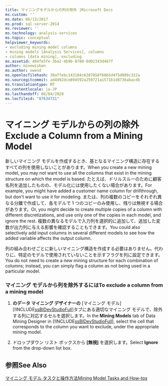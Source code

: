 ```yaml
---
title: マイニングモデルからの列の除外 |Microsoft Docs
ms.custom: ''
ms.date: 06/13/2017
ms.prod: sql-server-2014
ms.reviewer: ''
ms.technology: analysis-services
ms.topic: conceptual
helpviewer_keywords:
- excluding mining model columns
- mining models [Analysis Services], columns
- columns [data mining], excluding
ms.assetid: 404fe5fe-3ba2-4b9b-8780-0d02343d467f
author: minewiskan
ms.author: owend
ms.openlocfilehash: 30affebc143184c6287858f60b5d4f5d089c322a
ms.sourcegitcommit: ad4d92dce894592a259721a1571b1d8736abacdb
ms.translationtype: MT
ms.contentlocale: ja-JP
ms.lasthandoff: 08/04/2020
ms.locfileid: "87634731"
---
```

# <a name="exclude-a-column-from-a-mining-model"></a><span data-ttu-id="1af28-102">マイニング モデルからの列の除外</span><span class="sxs-lookup"><span data-stu-id="1af28-102">Exclude a Column from a Mining Model</span></span>
  <span data-ttu-id="1af28-103">新しいマイニング モデルを作成するとき、基となるマイニング構造に存在するすべての列を使用しないことがあります。</span><span class="sxs-lookup"><span data-stu-id="1af28-103">When you create a new mining model, you may not want to use all the columns that exist in the mining structure on which the model is based.</span></span> <span data-ttu-id="1af28-104">たとえば、ドリルスルーのために顧客名列を追加したものの、モデル化には使用したくない場合があります。</span><span class="sxs-lookup"><span data-stu-id="1af28-104">For example, you might have added a customer name column for drillthrough, but don't want to use it for modeling.</span></span> <span data-ttu-id="1af28-105">または、列の複数のコピーをそれぞれ異なる分離で作成して、各モデルで 1 つのコピーのみ使用し、残りは無視する場合があります。</span><span class="sxs-lookup"><span data-stu-id="1af28-105">Or, you might decide to create multiple copies of a column with different discretizations, and use only one of the copies in each model, and ignore the rest.</span></span> <span data-ttu-id="1af28-106">複数の異なるモデルで入力列を選択的に追加して、追加した変数が出力列に与える影響を確認することもできます。</span><span class="sxs-lookup"><span data-stu-id="1af28-106">You could also selectively add input columns in several different models to see how the added variable affects the output column.</span></span>  
  
 <span data-ttu-id="1af28-107">列の組み合わせごとに新しいマイニング構造を作成する必要はありません。代わりに、特定のモデルで使用されていないことを示すフラグを列に設定できます。</span><span class="sxs-lookup"><span data-stu-id="1af28-107">You do not need to create a new mining structure for each combination of columns; instead, you can simply flag a column as not being used in a particular model.</span></span>  
  
### <a name="to-exclude-a-column-from-a-mining-model"></a><span data-ttu-id="1af28-108">マイニング モデルから列を除外するには</span><span class="sxs-lookup"><span data-stu-id="1af28-108">To exclude a column from a mining model</span></span>  
  
1.  <span data-ttu-id="1af28-109">**のデータ マイニング デザイナーの** [マイニング モデル] [!INCLUDE[ssBIDevStudioFull](../../includes/ssbidevstudiofull-md.md)]タブにある適切なマイニング モデルで、除外する列に対応するセルを選択します。</span><span class="sxs-lookup"><span data-stu-id="1af28-109">In the **Mining Models** tab of Data Mining Designer in [!INCLUDE[ssBIDevStudioFull](../../includes/ssbidevstudiofull-md.md)], select the cell that corresponds to the column you want to exclude, under the appropriate mining model.</span></span>  
  
2.  <span data-ttu-id="1af28-110">ドロップダウン リスト ボックスから **[無視]** を選択します。</span><span class="sxs-lookup"><span data-stu-id="1af28-110">Select **Ignore** from the drop-down list box.</span></span>  
  
## <a name="see-also"></a><span data-ttu-id="1af28-111">参照</span><span class="sxs-lookup"><span data-stu-id="1af28-111">See Also</span></span>  
 [<span data-ttu-id="1af28-112">マイニング モデル タスクと操作方法</span><span class="sxs-lookup"><span data-stu-id="1af28-112">Mining Model Tasks and How-tos</span></span>](mining-model-tasks-and-how-tos.md)  
  
  
